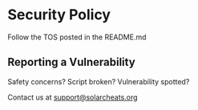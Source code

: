 # Security Policy

Follow the TOS posted in the README.md



## Reporting a Vulnerability

Safety concerns?
Script broken?
Vulnerability spotted?

Contact us at 
support@solarcheats.org
